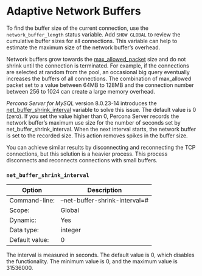 # Adaptive Network Buffers

To find the buffer size of the current connection, use the `network_buffer_length` status variable. Add `SHOW GLOBAL` to review the cumulative buffer sizes for all connections. This variable can help to estimate the maximum size of the network buffer’s overhead.

Network buffers grow towards the [max_allowed_packet](https://dev.mysql.com/doc/refman/8.0/en/server-system-variables.html#sysvar_max_allowed_packet) size and do not shrink until the connection is terminated. For example, if the connections are selected at random from the pool, an occasional big query eventually increases the buffers of all connections. The combination of max_allowed packet set to a value between 64MB to 128MB and the connection number between 256 to 1024 can create a large memory overhead.

*Percona Server for MySQL* version 8.0.23-14 introduces the [net_buffer_shrink_interval](#netbuffershrinkinterval) variable to solve this issue. The default value is 0 (zero). If you set the value higher than 0, Percona Server records the network buffer’s maximum use size for the number of seconds set by net_buffer_shrink_interval. When the next interval starts, the network buffer is set to the recorded size. This action removes spikes in the buffer size.

You can achieve similar results by disconnecting and reconnecting the TCP connections, but this solution is a heavier process. This process disconnects and reconnects connections with small buffers.

### `net_buffer_shrink_interval`

| Option         | Description        |
| -------------- | ------------------ |
| Command-line:  | –net-buffer-shrink-interval=#    |
| Scope:         | Global             |
| Dynamic:       | Yes                |
| Data type:     | integer            |
| Default value: | 0                  |

The interval is measured in seconds. The default value is 0, which disables the functionality. The minimum value is 0, and the maximum value is 31536000.
